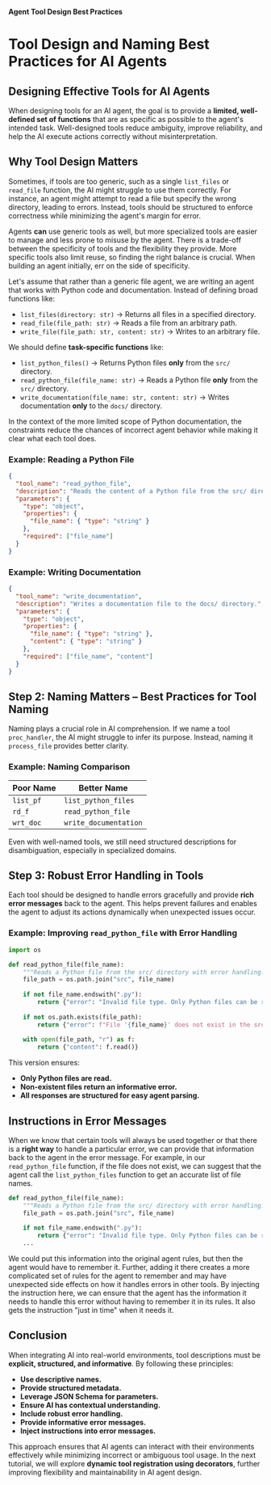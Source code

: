 **Agent Tool Design Best Practices**

# Tool Design and Naming Best Practices for AI Agents

## Designing Effective Tools for AI Agents

When designing tools for an AI agent, the goal is to provide a **limited, well-defined set of functions** that are as specific as possible to the agent's intended task. Well-designed tools reduce ambiguity, improve reliability, and help the AI execute actions correctly without misinterpretation.

## Why Tool Design Matters

Sometimes, if tools are too generic, such as a single `list_files` or `read_file` function, the AI might struggle to use them correctly. For instance, an agent might attempt to read a file but specify the wrong directory, leading to errors. Instead, tools should be structured to enforce correctness while minimizing the agent's margin for error.

Agents **can** use generic tools as well, but more specialized tools are easier to manage and less prone to misuse by the agent. There is a trade-off between the specificity of tools and the flexibility they provide. More specific tools also limit reuse, so finding the right balance is crucial. When building an agent initially, err on the side of specificity.

Let's assume that rather than a generic file agent, we are writing an agent that works with Python code and documentation. Instead of defining broad functions like:

- `list_files(directory: str)` → Returns all files in a specified directory.
- `read_file(file_path: str)` → Reads a file from an arbitrary path.
- `write_file(file_path: str, content: str)` → Writes to an arbitrary file.

We should define **task-specific functions** like:

- `list_python_files()` → Returns Python files **only** from the `src/` directory.
- `read_python_file(file_name: str)` → Reads a Python file **only** from the `src/` directory.
- `write_documentation(file_name: str, content: str)` → Writes documentation **only** to the `docs/` directory.

In the context of the more limited scope of Python documentation, the constraints reduce the chances of incorrect agent behavior while making it clear what each tool does.

### Example: Reading a Python File

```json
{
  "tool_name": "read_python_file",
  "description": "Reads the content of a Python file from the src/ directory.",
  "parameters": {
    "type": "object",
    "properties": {
      "file_name": { "type": "string" }
    },
    "required": ["file_name"]
  }
}
```

### Example: Writing Documentation

```json
{
  "tool_name": "write_documentation",
  "description": "Writes a documentation file to the docs/ directory.",
  "parameters": {
    "type": "object",
    "properties": {
      "file_name": { "type": "string" },
      "content": { "type": "string" }
    },
    "required": ["file_name", "content"]
  }
}
```

## Step 2: Naming Matters – Best Practices for Tool Naming

Naming plays a crucial role in AI comprehension. If we name a tool `proc_handler`, the AI might struggle to infer its purpose. Instead, naming it `process_file` provides better clarity.

### Example: Naming Comparison

| Poor Name | Better Name |
|-----------|-------------|
| `list_pf` | `list_python_files` |
| `rd_f` | `read_python_file` |
| `wrt_doc` | `write_documentation` |

Even with well-named tools, we still need structured descriptions for disambiguation, especially in specialized domains.

## Step 3: Robust Error Handling in Tools

Each tool should be designed to handle errors gracefully and provide **rich error messages** back to the agent. This helps prevent failures and enables the agent to adjust its actions dynamically when unexpected issues occur.

### Example: Improving `read_python_file` with Error Handling

```python
import os

def read_python_file(file_name):
    """Reads a Python file from the src/ directory with error handling."""
    file_path = os.path.join("src", file_name)
    
    if not file_name.endswith(".py"):
        return {"error": "Invalid file type. Only Python files can be read."}
    
    if not os.path.exists(file_path):
        return {"error": f"File '{file_name}' does not exist in the src/ directory."}
    
    with open(file_path, "r") as f:
        return {"content": f.read()}
```

This version ensures:

- **Only Python files are read.**
- **Non-existent files return an informative error.**
- **All responses are structured for easy agent parsing.**

## Instructions in Error Messages

When we know that certain tools will always be used together or that there is a **right way** to handle a particular error, we can provide that information back to the agent in the error message. For example, in our `read_python_file` function, if the file does not exist, we can suggest that the agent call the `list_python_files` function to get an accurate list of file names.

```python
def read_python_file(file_name):
    """Reads a Python file from the src/ directory with error handling."""
    file_path = os.path.join("src", file_name)
    
    if not file_name.endswith(".py"):
        return {"error": "Invalid file type. Only Python files can be read. Call the list_python_files function to get a list of valid files."}
    ...
```

We could put this information into the original agent rules, but then the agent would have to remember it. Further, adding it there creates a more complicated set of rules for the agent to remember and may have unexpected side effects on how it handles errors in other tools. By injecting the instruction here, we can ensure that the agent has the information it needs to handle this error without having to remember it in its rules. It also gets the instruction "just in time" when it needs it.

## Conclusion

When integrating AI into real-world environments, tool descriptions must be **explicit, structured, and informative**. By following these principles:

- **Use descriptive names.**
- **Provide structured metadata.**
- **Leverage JSON Schema for parameters.**
- **Ensure AI has contextual understanding.**
- **Include robust error handling.**
- **Provide informative error messages.**
- **Inject instructions into error messages.**

This approach ensures that AI agents can interact with their environments effectively while minimizing incorrect or ambiguous tool usage. In the next tutorial, we will explore **dynamic tool registration using decorators**, further improving flexibility and maintainability in AI agent design.
